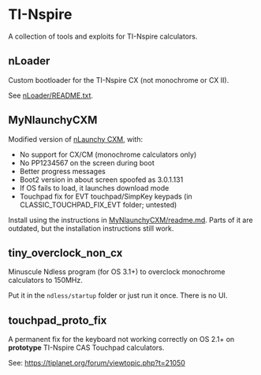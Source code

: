 # TI-Nspire

A collection of tools and exploits for TI-Nspire calculators. 

## nLoader

Custom bootloader for the TI-Nspire CX (not monochrome or CX II). 

See [nLoader/README.txt](../../raw/main/nLoader/README.txt).

## MyNlaunchyCXM

Modified version of [nLaunchy CXM](https://tiplanet.org/forum/archives_voir.php?id=19507), with:

* No support for CX/CM (monochrome calculators only)
* No PP1234567 on the screen during boot
* Better progress messages
* Boot2 version in about screen spoofed as 3.0.1.131
* If OS fails to load, it launches download mode
* Touchpad fix for EVT touchpad/SimpKey keypads (in CLASSIC_TOUCHPAD_FIX_EVT folder; untested)

Install using the instructions in  [MyNlaunchyCXM/readme.md](MyNlaunchyCXM/readme.md). Parts of it are outdated, but the installation instructions still work.

## tiny_overclock_non_cx

Minuscule Ndless program (for OS 3.1+) to overclock monochrome calculators to 150MHz. 

Put it in the `ndless/startup` folder or just run it once. There is no UI.

## touchpad_proto_fix

A permanent fix for the keyboard not working correctly on OS 2.1+ on **prototype** TI-Nspire CAS Touchpad calculators.

See: https://tiplanet.org/forum/viewtopic.php?t=21050


